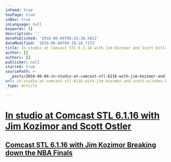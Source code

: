 ```yaml
---
inFeed: true
hasPage: true
inNav: true
inLanguage: null
keywords: []
description: ''
datePublished: '2016-06-04T06:42:38.501Z'
dateModified: '2016-06-04T04:19:10.717Z'
title: In studio at Comcast STL 6.1.16 with Jim Kozimor and Scott Ostler
author: []
authors: []
publisher: null
starred: true
sourcePath: >-
  _posts/2016-06-04-in-studio-at-comcast-stl-6216-with-jim-kozimor-and-scott-o.md
url: in-studio-at-comcast-stl-6216-with-jim-kozimor-and-scott-o/index.html
_type: Article

---
```

# [In studio at Comcast STL 6.1.16 with Jim Kozimor and Scott Ostler][0]

## [Comcast STL 6.1.16 with Jim Kozimor ][0][Breaking down the NBA Finals][0]

[0]: https://youtu.be/4sAnziFcjfo